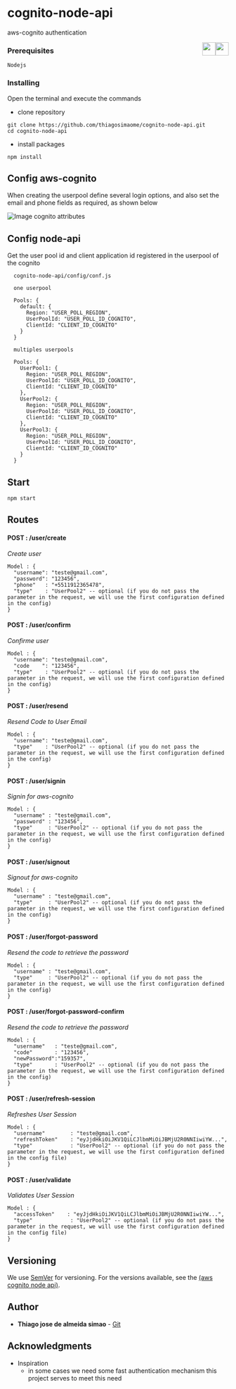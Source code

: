 # cognito-node-api

aws-cognito authentication

<img src="./docs/img/logo_aws_cognito.jpg" width="30" height="30" style="float: right"/> <img src="./docs/img/logo_nodejs.png" width="30" height="30" style="float: right" />

### Prerequisites

```
Nodejs
```



### Installing

Open the terminal and execute the commands

- clone repository

```
git clone https://github.com/thiagosimaome/cognito-node-api.git
cd cognito-node-api
```

- install packages

```
npm install
```



## Config aws-cognito

When creating the userpool define several login options, and also set the email and phone fields as required, as shown below

![Image cognito attributes](./docs/img/model_aws_cognito.png)



## Config node-api

Get the user pool id and client application id registered in the userpool of the cognito

```
  cognito-node-api/config/conf.js

  one userpool

  Pools: {
    default: {
      Region: "USER_POLL_REGION",
      UserPoolId: "USER_POLL_ID_COGNITO",
      ClientId: "CLIENT_ID_COGNITO"
    }
  }

  multiples userpools

  Pools: {
    UserPool1: {
      Region: "USER_POLL_REGION",
      UserPoolId: "USER_POLL_ID_COGNITO",
      ClientId: "CLIENT_ID_COGNITO"
    },
    UserPool2: {
      Region: "USER_POLL_REGION",
      UserPoolId: "USER_POLL_ID_COGNITO",
      ClientId: "CLIENT_ID_COGNITO"
    },
    UserPool3: {
      Region: "USER_POLL_REGION",
      UserPoolId: "USER_POLL_ID_COGNITO",
      ClientId: "CLIENT_ID_COGNITO"
    }
  }

```



## Start

```
npm start
```



## Routes

#### POST : /user/create

_Create user_

```
Model : {
  "username": "teste@gmail.com",
  "password": "123456",
  "phone"   : "+5511912365478",
  "type"    : "UserPool2" -- optional (if you do not pass the parameter in the request, we will use the first configuration defined in the config)
}

```



#### POST : /user/confirm

_Confirme user_

```
Model : {
  "username": "teste@gmail.com",
  "code    ": "123456",
  "type"    : "UserPool2" -- optional (if you do not pass the parameter in the request, we will use the first configuration defined in the config)
}

```



#### POST : /user/resend

_Resend Code to User Email_

```
Model : {
  "username": "teste@gmail.com",
  "type"    : "UserPool2" -- optional (if you do not pass the parameter in the request, we will use the first configuration defined in the config)
}

```



#### POST : /user/signin

_Signin for aws-cognito_

```
Model : {
  "username" : "teste@gmail.com",
  "password" : "123456",
  "type"     : "UserPool2" -- optional (if you do not pass the parameter in the request, we will use the first configuration defined in the config)
}

```



#### POST : /user/signout

_Signout for aws-cognito_

```
Model : {
  "username" : "teste@gmail.com",
  "type"     : "UserPool2" -- optional (if you do not pass the parameter in the request, we will use the first configuration defined in the config)
}

```



#### POST : /user/forgot-password

_Resend the code to retrieve the password_

```
Model : {
  "username" : "teste@gmail.com",
  "type"     : "UserPool2" -- optional (if you do not pass the parameter in the request, we will use the first configuration defined in the config)
}
```



#### POST : /user/forgot-password-confirm

_Resend the code to retrieve the password_

```
Model : {
  "username"   : "teste@gmail.com",
  "code"       : "123456",
  "newPassword":"159357",
  "type"       : "UserPool2" -- optional (if you do not pass the parameter in the request, we will use the first configuration defined in the config)
}
```



#### POST : /user/refresh-session

_Refreshes User Session_

```
Model : {
  "username"   		: "teste@gmail.com",
  "refreshToken"    : "eyJjdHkiOiJKV1QiLCJlbmMiOiJBMjU2R0NNIiwiYW...",
  "type"       		: "UserPool2" -- optional (if you do not pass the parameter in the request, we will use the first configuration defined in the config file)
}
```



#### POST : /user/validate

_Validates User Session_

```
Model : {
  "accessToken"    : "eyJjdHkiOiJKV1QiLCJlbmMiOiJBMjU2R0NNIiwiYW...",
  "type"       		: "UserPool2" -- optional (if you do not pass the parameter in the request, we will use the first configuration defined in the config file)
}
```



## Versioning

We use [SemVer](http://semver.org/) for versioning. For the versions available, see the [(aws cognito node api)](https://github.com/your/project/tags).



## Author

- **Thiago jose de almeida simao** - [Git](https://github.com/thiagosimaome)



## Acknowledgments

- Inspiration
  - in some cases we need some fast authentication mechanism this project serves to meet this need
